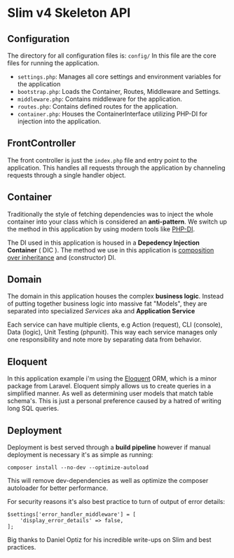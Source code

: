 Slim v4 Skeleton API
==========

Configuration
-------------

The directory for all configuration files is: `config/`
In this file are the core files for running the application.
- `settings.php`: Manages all core settings and environment variables for the application
- `bootstrap.php`: Loads the Container, Routes, Middleware and Settings.
- `middleware.php`: Contains middleware for the application.
- `routes.php`: Contains defined routes for the application.
- `container.php`: Houses the ContainerInterface utilizing PHP-DI for injection into the application.

FrontController
---------------

The front controller is just the `index.php` file and entry point to the application. This handles all requests through the application by channeling requests through a single handler object.

Container
---------

Traditionally the style of fetching dependencies was to inject the whole container into your class which is considered an **anti-pattern**. We switch up the method in this application by using modern tools like [PHP-DI](http://php-di.org/).

The DI used in this application is housed in a **Depedency Injection Container** ( DIC ). The method we use in this application is [composition over inheritance](https://en.wikipedia.org/wiki/Composition_over_inheritance) and (constructor) DI.

Domain
------

The domain in this application houses the complex **business logic**.
Instead of putting together business logic into massive fat "Models", they are separated into specialized *Services* aka and **Application Service**

Each service can have multiple clients, e.g Action (request), CLI (console), Data (logic), Unit Testing (phpunit). This way each service manages only one responsibility and note more by separating data from behavior.

Eloquent
--------

In this application example i'm using the [Eloquent](https://laravel.com/docs/5.0/eloquent) ORM, which is a minor package from Laravel. Eloquent simply allows us to create queries in a simplified manner. As well as determining user models that match table schema's. This is just a personal preference caused by a hatred of writing long SQL queries.

Deployment
----------

Deployment is best served through a **build pipeline** however if manual deployment is necessary it's as simple as running:
````
composer install --no-dev --optimize-autoload
````
This will remove dev-dependencies as well as optimize the composer autoloader for better performance.

For security reasons it's also best practice to turn of output of error details:
````
$settings['error_handler_middleware'] = [
    'display_error_details' => false,
];
````

Big thanks to Daniel Optiz for his incredible write-ups on Slim and best practices.
